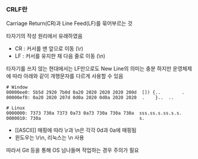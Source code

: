### CRLF란
Carriage Return(CR)과 Line Feed(LF)를 묶어부르는 것

타자기의 작성 원리에서 유래하였음
- CR : 커서를 맨 앞으로 이동 (\r)
- LF : 커서를 유지한 채 다음 줄로 이동 (\n)

타자기를 쓰지 않는 현대에서는 LF만으로도 New Line의 의미는 충분
하지만 운영체제에 따라 아래와 같이 개행문자를 다르게 사용할 수 있음 
```
# Window
00000ee0: 5b5d 2920 7b0d 0a20 2020 2020 2020 200d  []) {..        .
00000ef0: 0a20 2020 207d 0d0a 2020 0d0a 2020 2020  .    }..  ..

# Linux
0000000: 7373 730a 7373 0a73 0a73 730a 730a 730a  sss.ss.s.ss.s.s.
0000010: 730a                                     s.
```
- [[ASCII]] 매핑에 따라 \r과 \n은 각각 0d과 0a에 매핑됨
- 윈도우는 \r\n, 리눅스는 \n 사용

따라서 Git 등을 통해 OS 넘나들며 작업하는 경우 주의가 필요